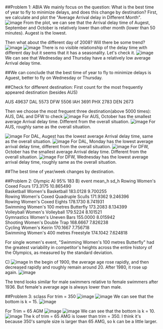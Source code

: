 ##Problem 1: ABIA 
We mainly focus on the question: What is the best time of year to fly to minimize delays, and does this change by destination? 
First, we calculate and plot the "Average Arrival delay in Different Month".
![image](https://user-images.githubusercontent.com/112587000/215670133-49fcb418-5d24-49c8-9f66-3775b0b04f64.png)
From the plot, we can see that the Arrival delay time of Augest, September and October is relatively lower than other month (lower than 50 minutes). 
Augest is the lowest.

Then what about the different day of 2008? Will there be some trend?
![image](https://user-images.githubusercontent.com/112587000/215670224-0e04d447-d083-4be0-a29d-b87c0a43475d.png)
![image](https://user-images.githubusercontent.com/112587000/215670241-241ffc7f-49c6-43dc-96b2-dec6925c3edc.png)
There is no visible relationship of the delay time with different day but it seems that it has a seasonality. Let's check it.
![image](https://user-images.githubusercontent.com/112587000/215670284-bd7e1393-3bac-4bee-824e-c8aac6409631.png)
We can see that Wednesday and Thursday have a relatively low average Arrival delay time.

##We can conclude that the best time of year to fly to minimize delays is Aguest, better to fly on Wednesday or Thursday.

##Check for different destination: First count for the most frequently appeared destination (besides AUS)

<int>
AUS	49637			
DAL	5573			
DFW	5506			
IAH	3691			
PHX	2783			
DEN	2673	
  
Then we choose the most frequent three destination(above 5000 times): AUS, DAL and DFW to check
  ![image](https://user-images.githubusercontent.com/112587000/215670500-3d5f1bdd-9743-49ee-a7c6-35f3bc85a6a1.png)
For AUS, October has the smallest average Arrival delay time. Different from the overall situation.
  ![image](https://user-images.githubusercontent.com/112587000/215670559-0a5b2f7c-a099-407b-b86f-ba3f7ceff1ce.png)
For AUS, roughly same as the overall situation.
  
  ![image](https://user-images.githubusercontent.com/112587000/215670668-65fe78df-b6cc-45fa-80f2-b4983c83d744.png)
For DAL, Augest has the lowest average Arrival delay time, same as the overall situation.
  ![image](https://user-images.githubusercontent.com/112587000/215670738-5d182ab8-b4c7-45ae-9dff-1bbb5c0128a1.png)
For DAL, Monday has the lowest average arrival delay time, different from the overall situation.
  ![image](https://user-images.githubusercontent.com/112587000/215670768-164b3a69-9889-4a4e-99bb-134415de2638.png)
For DFW, October has the smallest average Arrival delay time. Different from the overall situation.
  ![image](https://user-images.githubusercontent.com/112587000/215670830-e91269d2-5f8c-4a1d-9ea1-72fca015d2dd.png)
For DFW, Wednesday has the lowest average arrival delay time, roughly same as the overall situation.

##The best time of year/week changes by destination.

##Problem 2: Olympic 
  A)
  95% 
  183 
  B)
    event                 mean_h      sd_h
    <chr>                 <dbl>       <dbl>
Rowing Women's Coxed Fours	173.3175	10.865490	
Basketball Women's Basketball	183.0128	9.700255	
Rowing Women's Coxed Quadruple Sculls	171.9362	9.246396	
Rowing Women's Coxed Eights	178.1730	8.741931	
Swimming Women's 100 metres Butterfly	173.2083	8.134399	
Volleyball Women's Volleyball	179.5224	8.101521	
Gymnastics Women's Uneven Bars	155.0000	8.015942	
Shooting Women's Double Trap	168.6667	7.826238	
Cycling Women's Keirin	170.1667	7.756718	
Swimming Women's 400 metres Freestyle	174.1042	7.624818
     
For single women's event, "Swimming Women's 100 metres Butterfly" had the greatest variability 
in competitor's heights across the entire history of the Olympics, as measured by the standard deviation.

C)
      ![image](https://user-images.githubusercontent.com/112587000/215671178-c217997a-a977-4b73-bcc4-9f95de62b10e.png)
In the begin of 1900, the average age rose rapidly, and then decreased rapidly and roughly remain around 20. After 1980, it rose up again.
      ![image](https://user-images.githubusercontent.com/112587000/215671248-cbea4a9e-5256-4ebc-955b-6695ed0ecce9.png)

The trend looks similar for male swimmers relative to female swimmers after 1936. But female's average age is always lower than male.

##Problem 3: sclass 
      For trim = 350
      ![image](https://user-images.githubusercontent.com/112587000/215671321-08cd5f37-eb22-4f4b-b2a1-445699c08427.png)
![image](https://user-images.githubusercontent.com/112587000/215671354-419afc11-20e5-433d-a263-382f1f700592.png)
We can see that the bottom is k = 15.
![image](https://user-images.githubusercontent.com/112587000/215671392-05de969b-699d-44cd-adb8-dbcd890c13e4.png)
      
For Trim = 65 AGM
      ![image](https://user-images.githubusercontent.com/112587000/215671474-56a94358-f0c4-4da2-8a01-20b94c956390.png)
![image](https://user-images.githubusercontent.com/112587000/215671622-fc217bec-d9b7-4e1c-98b8-2f6a5121ba7d.png)
We can see that the bottom is k = 10.
      ![image](https://user-images.githubusercontent.com/112587000/215671691-ccf40748-067f-4fa4-a620-142e67e33daf.png)
The k of trim = 65 AMG is lower than trim = 350. I think it's because 350's sample size is larger than 65 AMG, so k can be a little larger.
      
      
